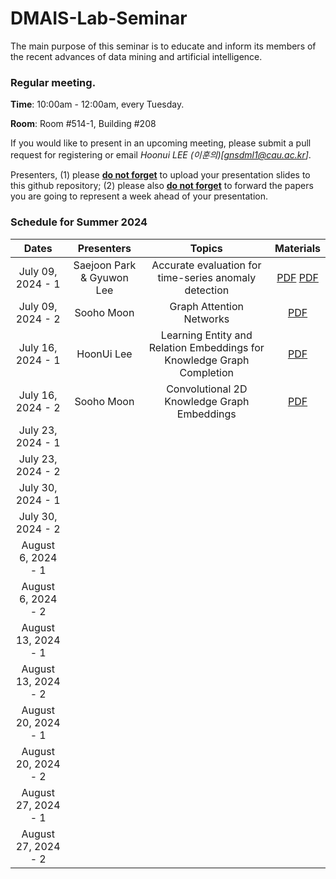 # DMAIS-Lab-Seminar

The main purpose of this seminar is to educate and inform its members of the recent advances of data mining and artificial intelligence.

### Regular meeting.

**Time**: 10:00am - 12:00am, every Tuesday.

**Room**: Room #514-1, Building #208

If you would like to present in an upcoming meeting, please submit a pull request for registering or email *Hoonui LEE (이훈의)[gnsdml1@cau.ac.kr]*.

Presenters, (1) please **<ins>do not forget</ins>** to upload your presentation slides to this github repository; (2) please also **<ins>do not forget</ins>** to forward the papers you are going to represent a week ahead of your presentation.

### Schedule for Summer 2024

|    Dates     |  Presenters   |        Topics         | Materials |
| :----------: | :-----------: | :-------------------: | :-------: |
| July 09, 2024 - 1|   Saejoon Park & Gyuwon Lee |      Accurate evaluation for time-series anomaly detection       |    [PDF](./presentations/22_eTaPR.pdf) [PDF](./presentations/20240709_CIKM.pdf)    |
| July 09, 2024 - 2|   Sooho Moon    |      Graph Attention Networks      |    [PDF](./presentations/Graph_Attention_Networks.pdf)    |
| July 16, 2024 - 1|   HoonUi Lee    |      Learning Entity and Relation Embeddings for Knowledge Graph Completion      |    [PDF](./presentations/TransR_lhn.pdf)    |
| July 16, 2024 - 2|   Sooho Moon    |      Convolutional 2D Knowledge Graph Embeddings      |    [PDF](./presentations/ConvE_문수호.pdf)    |
| July 23, 2024 - 1|          |                |             |
| July 23, 2024 - 2|          |                |             |
| July 30, 2024 - 1|          |                |             |
| July 30, 2024 - 2|          |                |             |
| August 6, 2024 - 1|          |                |             |
| August 6, 2024 - 2|          |                |             |
| August 13, 2024 - 1|          |                |             |
| August 13, 2024 - 2|          |                |             |
| August 20, 2024 - 1|          |                |             |
| August 20, 2024 - 2|          |                |             |
| August 27, 2024 - 1|          |                |             |
| August 27, 2024 - 2|          |                |             |
